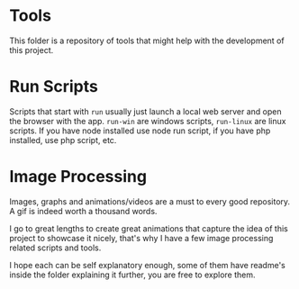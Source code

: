 # Tools

This folder is a repository of tools that might help with the development of this project.

# Run Scripts

Scripts that start with `run` usually just launch a local web server and open the browser with the app. `run-win` are windows scripts, `run-linux` are linux scripts. If you have node installed use node run script, if you have php installed, use php script, etc.

# Image Processing

Images, graphs and animations/videos are a must to every good repository. A gif is indeed worth a thousand words.

I go to great lengths to create great animations that capture the idea of this project to showcase it nicely, that's why I have a few image processing related scripts and tools.

I hope each can be self explanatory enough, some of them have readme's inside the folder explaining it further, you are free to explore them.
